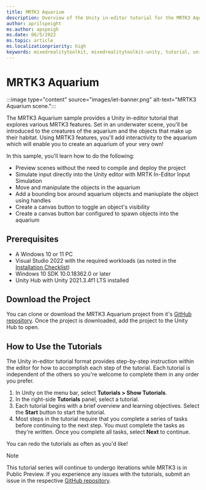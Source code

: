 ```yaml
---
title: MRTK3 Aquarium 
description: Overview of the Unity in-editor tutorial for the MRTK3 Aquarium sample
author: aprilspeight
ms.author: apspeigh
ms.date: 06/5/2022
ms.topic: article
ms.localizationpriority: high
keywords: mixedrealitytoolkit, mixedrealitytoolkit-unity, tutorial, unity
---
```


# MRTK3 Aquarium

:::image type="content" source="images/iet-banner.png" alt-text="MRTK3 Aquarium scene.":::

The MRTK3 Aquarium sample provides a Unity in-editor tutorial that explores various MRTK3 features. Set in an underwater scene, you'll be introduced to the creatures of the aquarium and the objects that make up their habitat. Using MRTK3 features, you'll add interactivity to the aquarium which will enable you to create an aquarium of your very own!

In this sample, you'll learn how to do the following:
- Preview scenes without the need to compile and deploy the project
- Simulate input directly into the Unity editor with MRTK In-Editor Input Simulation
- Move and manipulate the objects in the aquarium
- Add a bounding box around aquarium objects and maniuplate the object using handles
- Create a canvas button to toggle an object's visibility
- Create a canvas button bar configured to spawn objects into the aquarium

## Prerequisites

- A Windows 10 or 11 PC
- Visual Studio 2022 with the required workloads (as noted in the [Installation Checklist](/windows/mixed-reality/develop/install-the-tools))
- Windows 10 SDK 10.0.18362.0 or later
- Unity Hub with Unity 2021.3.4f1 LTS installed

## Download the Project

You can clone or download the MRTK3 Aquarium project from it's [GitHub repository](https://github.com/microsoft/MRTK3-iet-tutorials). Once the project is downloaded, add the project to the Unity Hub to open.

## How to Use the Tutorials
The Unity in-editor tutorial format provides step-by-step instruction within the editor for how to accomplish each step of the tutorial. Each tutorial is independent of the others so you're welcome to complete them in any order you prefer.
1. In Unity on the menu bar, select <b>Tutorials > Show Tutorials</b>.
1. In the right-side <b>Tutorials</b> panel, select a tutorial.
1. Each tutorial begins with a brief overview and learning objectives. Select the <b>Start</b> button to start the tutorial.
1. Most steps in the tutorial require that you complete a series of tasks before continuing to the next step. You must complete the tasks as they're written. Once you complete all tasks, select <b>Next</b> to continue.

You can redo the tutorials as often as you'd like! 

> [!NOTE]
> This tutorial series will continue to undergo iterations while MRTK3 is in Public Preview. If you experience any issues with the tutorials, submit an issue in the respective [GitHub repository](https://github.com/microsoft/MRTK3-iet-tutorials).
